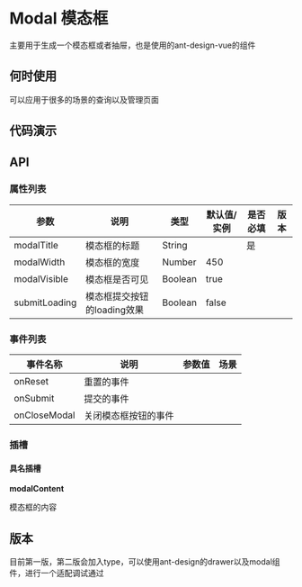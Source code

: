 # Modal 模态框

主要用于生成一个模态框或者抽屉，也是使用的ant-design-vue的组件



## 何时使用

可以应用于很多的场景的查询以及管理页面





## 代码演示





## API

### 属性列表

| 参数          | 说明                        | 类型    | 默认值/实例 | 是否必填 | 版本 |
| ------------- | --------------------------- | ------- | ----------- | -------- | ---- |
| modalTitle    | 模态框的标题                | String  |             | 是       |      |
| modalWidth    | 模态框的宽度                | Number  | 450         |          |      |
| modalVisible  | 模态框是否可见              | Boolean | true        |          |      |
| submitLoading | 模态框提交按钮的loading效果 | Boolean | false       |          |      |





### 事件列表

| 事件名称     | 说明                 | 参数值 | 场景 |
| ------------ | -------------------- | ------ | ---- |
| onReset      | 重置的事件           |        |      |
| onSubmit     | 提交的事件           |        |      |
| onCloseModal | 关闭模态框按钮的事件 |        |      |



### 插槽

#### 具名插槽

**modalContent**

模态框的内容







## 版本

目前第一版，第二版会加入type，可以使用ant-design的drawer以及modal组件，进行一个适配调试通过